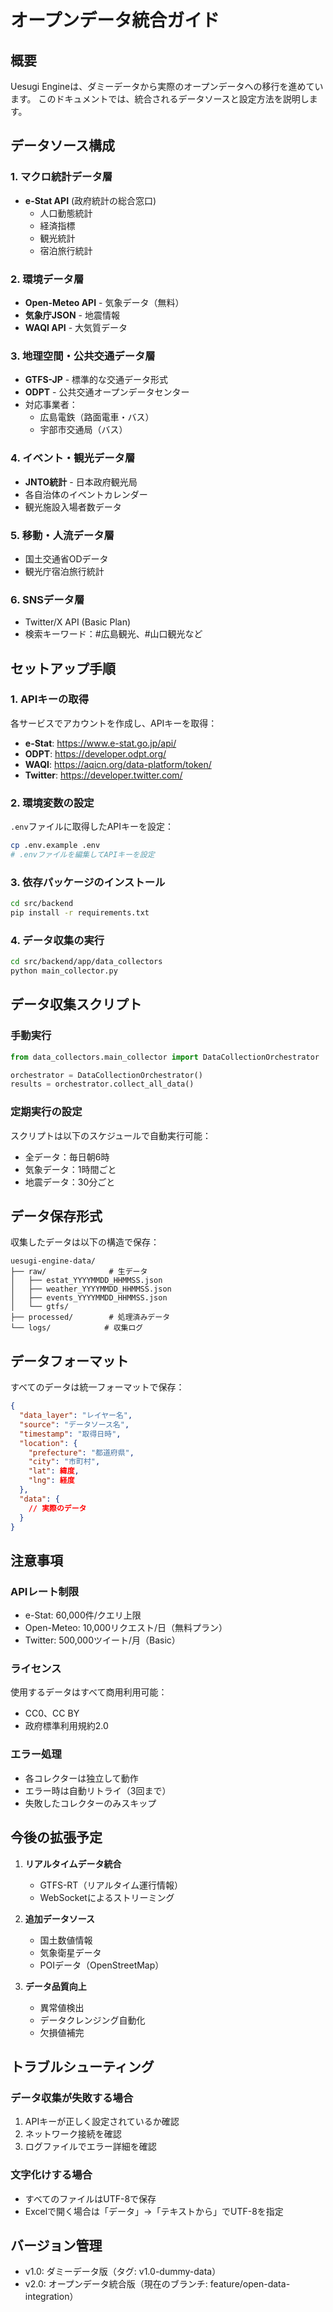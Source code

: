 # オープンデータ統合ガイド

## 概要
Uesugi Engineは、ダミーデータから実際のオープンデータへの移行を進めています。
このドキュメントでは、統合されるデータソースと設定方法を説明します。

## データソース構成

### 1. マクロ統計データ層
- **e-Stat API** (政府統計の総合窓口)
  - 人口動態統計
  - 経済指標
  - 観光統計
  - 宿泊旅行統計

### 2. 環境データ層
- **Open-Meteo API** - 気象データ（無料）
- **気象庁JSON** - 地震情報
- **WAQI API** - 大気質データ

### 3. 地理空間・公共交通データ層
- **GTFS-JP** - 標準的な交通データ形式
- **ODPT** - 公共交通オープンデータセンター
- 対応事業者：
  - 広島電鉄（路面電車・バス）
  - 宇部市交通局（バス）

### 4. イベント・観光データ層
- **JNTO統計** - 日本政府観光局
- 各自治体のイベントカレンダー
- 観光施設入場者数データ

### 5. 移動・人流データ層
- 国土交通省ODデータ
- 観光庁宿泊旅行統計

### 6. SNSデータ層
- Twitter/X API (Basic Plan)
- 検索キーワード：#広島観光、#山口観光など

## セットアップ手順

### 1. APIキーの取得
各サービスでアカウントを作成し、APIキーを取得：

- **e-Stat**: https://www.e-stat.go.jp/api/
- **ODPT**: https://developer.odpt.org/
- **WAQI**: https://aqicn.org/data-platform/token/
- **Twitter**: https://developer.twitter.com/

### 2. 環境変数の設定
`.env`ファイルに取得したAPIキーを設定：

```bash
cp .env.example .env
# .envファイルを編集してAPIキーを設定
```

### 3. 依存パッケージのインストール
```bash
cd src/backend
pip install -r requirements.txt
```

### 4. データ収集の実行
```bash
cd src/backend/app/data_collectors
python main_collector.py
```

## データ収集スクリプト

### 手動実行
```python
from data_collectors.main_collector import DataCollectionOrchestrator

orchestrator = DataCollectionOrchestrator()
results = orchestrator.collect_all_data()
```

### 定期実行の設定
スクリプトは以下のスケジュールで自動実行可能：
- 全データ：毎日朝6時
- 気象データ：1時間ごと
- 地震データ：30分ごと

## データ保存形式

収集したデータは以下の構造で保存：

```
uesugi-engine-data/
├── raw/              # 生データ
│   ├── estat_YYYYMMDD_HHMMSS.json
│   ├── weather_YYYYMMDD_HHMMSS.json
│   ├── events_YYYYMMDD_HHMMSS.json
│   └── gtfs/
├── processed/        # 処理済みデータ
└── logs/            # 収集ログ
```

## データフォーマット

すべてのデータは統一フォーマットで保存：

```json
{
  "data_layer": "レイヤー名",
  "source": "データソース名",
  "timestamp": "取得日時",
  "location": {
    "prefecture": "都道府県",
    "city": "市町村",
    "lat": 緯度,
    "lng": 経度
  },
  "data": {
    // 実際のデータ
  }
}
```

## 注意事項

### APIレート制限
- e-Stat: 60,000件/クエリ上限
- Open-Meteo: 10,000リクエスト/日（無料プラン）
- Twitter: 500,000ツイート/月（Basic）

### ライセンス
使用するデータはすべて商用利用可能：
- CC0、CC BY
- 政府標準利用規約2.0

### エラー処理
- 各コレクターは独立して動作
- エラー時は自動リトライ（3回まで）
- 失敗したコレクターのみスキップ

## 今後の拡張予定

1. **リアルタイムデータ統合**
   - GTFS-RT（リアルタイム運行情報）
   - WebSocketによるストリーミング

2. **追加データソース**
   - 国土数値情報
   - 気象衛星データ
   - POIデータ（OpenStreetMap）

3. **データ品質向上**
   - 異常値検出
   - データクレンジング自動化
   - 欠損値補完

## トラブルシューティング

### データ収集が失敗する場合
1. APIキーが正しく設定されているか確認
2. ネットワーク接続を確認
3. ログファイルでエラー詳細を確認

### 文字化けする場合
- すべてのファイルはUTF-8で保存
- Excelで開く場合は「データ」→「テキストから」でUTF-8を指定

## バージョン管理

- v1.0: ダミーデータ版（タグ: v1.0-dummy-data）
- v2.0: オープンデータ統合版（現在のブランチ: feature/open-data-integration）